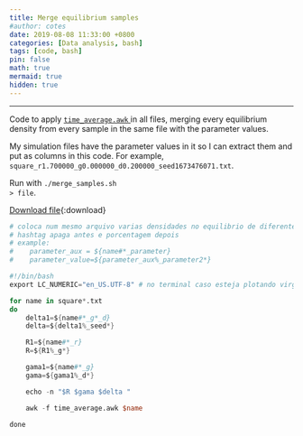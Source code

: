 ```yaml
---
title: Merge equilibrium samples
#author: cotes
date: 2019-08-08 11:33:00 +0800
categories: [Data analysis, bash]
tags: [code, bash]
pin: false
math: true
mermaid: true
hidden: true
---
```


<hr>


Code to apply 
<a href="{% post_url 2019-08-08-time-average %}">
    <code class="language-plaintext highlighter-rouge">time_average.awk</code>
</a>
in all files, merging every equilibrium density from every sample in the same file with the parameter values.

My simulation files have the parameter values in it so I can extract them and put as columns in this code.
For example, <code class="language-plaintext highlighter-rouge">square_r1.700000_g0.000000_d0.200000_seed1673476071.txt</code>.

Run with <code class="language-plaintext highlighter-rouge">./merge_samples.sh > file</code>.


[Download file](/files/scripts/data_analysis/merge_samples.sh){:download}


```awk
# coloca num mesmo arquivo varias densidades no equilibrio de diferentes arquivos atraves do media_temporal_lucas
# hashtag apaga antes e porcentagem depois
# example: 
#    parameter_aux = ${name#*_parameter}
#    parameter_value=${parameter_aux%_parameter2*}

#!/bin/bash
export LC_NUMERIC="en_US.UTF-8" # no terminal caso esteja plotando virgula

for name in square*.txt
do
    delta1=${name#*_g*_d}
    delta=${delta1%_seed*}

    R1=${name#*_r}
    R=${R1%_g*}

    gama1=${name#*_g}
    gama=${gama1%_d*}

    echo -n "$R $gama $delta "  

    awk -f time_average.awk $name

done
```

